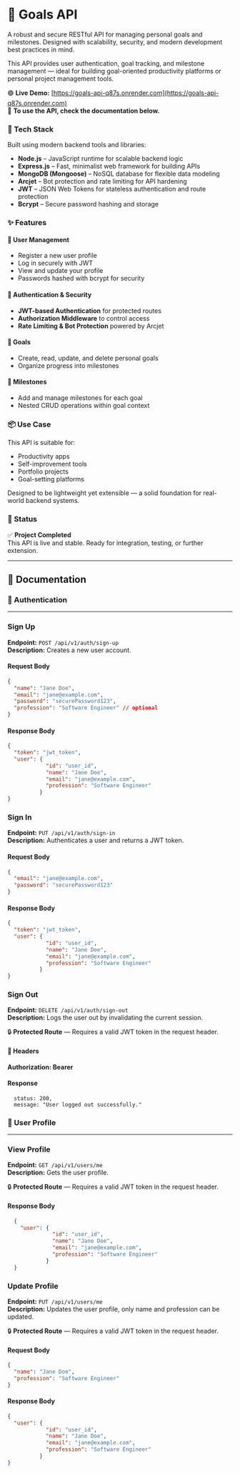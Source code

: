 # 🎯 Goals API

A robust and secure RESTful API for managing personal goals and milestones. Designed with scalability, security, and modern development best practices in mind.

This API provides user authentication, goal tracking, and milestone management — ideal for building goal-oriented productivity platforms or personal project management tools.

🟢 **Live Demo:** [https://goals-api-q87s.onrender.com](https://goals-api-q87s.onrender.com)  
📘 **To use the API, check the documentation below.**


### 🚀 Tech Stack

Built using modern backend tools and libraries:

- **Node.js** – JavaScript runtime for scalable backend logic
- **Express.js** – Fast, minimalist web framework for building APIs
- **MongoDB (Mongoose)** – NoSQL database for flexible data modeling
- **Arcjet** – Bot protection and rate limiting for API hardening
- **JWT** – JSON Web Tokens for stateless authentication and route protection
- **Bcrypt** – Secure password hashing and storage


### ✨ Features

#### 👤 User Management
- Register a new user profile
- Log in securely with JWT
- View and update your profile
- Passwords hashed with bcrypt for security

#### 🔐 Authentication & Security
- **JWT-based Authentication** for protected routes
- **Authorization Middleware** to control access
- **Rate Limiting & Bot Protection** powered by Arcjet

#### 🎯 Goals
- Create, read, update, and delete personal goals
- Organize progress into milestones

#### 🏁 Milestones
- Add and manage milestones for each goal
- Nested CRUD operations within goal context


### 📦 Use Case

This API is suitable for:
- Productivity apps
- Self-improvement tools
- Portfolio projects
- Goal-setting platforms

Designed to be lightweight yet extensible — a solid foundation for real-world backend systems.


### 📄 Status

✅ **Project Completed**  
This API is live and stable. Ready for integration, testing, or further extension.

---

## 📘 Documentation

### 🔐 Authentication

---

### Sign Up  
**Endpoint:** `POST /api/v1/auth/sign-up`  
**Description:** Creates a new user account.

#### Request Body

```json
{
  "name": "Jane Doe",
  "email": "jane@example.com",
  "password": "securePassword123",
  "profession": "Software Engineer" // optional
}
```

#### Response Body 

```json
{
  "token": "jwt_token",
  "user": {
            "id": "user_id",
            "name": "Jane Doe",
            "email": "jane@example.com",
            "profession": "Software Engineer"
          }
}
```

### Sign In  

**Endpoint:** `PUT /api/v1/auth/sign-in`  
**Description:** Authenticates a user and returns a JWT token.

#### Request Body
```json
{
  "email": "jane@example.com",
  "password": "securePassword123"
}
```

#### Response Body
```json
{
  "token": "jwt_token",
  "user": {
            "id": "user_id",
            "name": "Jane Doe",
            "email": "jane@example.com",
            "profession": "Software Engineer"
          }
}
```

### Sign Out  
**Endpoint:** `DELETE /api/v1/auth/sign-out`  
**Description:** Logs the user out by invalidating the current session.  

🔒 **Protected Route** — Requires a valid JWT token in the request header.

#### 🧾 Headers
**Authorization: Bearer**

#### Response
```
  status: 200,
  message: "User logged out successfully."
```

### 👤 User Profile

--- 

### View Profile
**Endpoint:** `GET /api/v1/users/me`  
**Description:** Gets the user profile.  

🔒 **Protected Route** — Requires a valid JWT token in the request header.

#### Response Body
```json
  {
    "user": {
              "id": "user_id",
              "name": "Jane Doe",
              "email": "jane@example.com",
              "profession": "Software Engineer"
            }
  }
```

### Update Profile
**Endpoint:** `PUT /api/v1/users/me`  
**Description:** Updates the user profile, only name and profession can be updated.  

🔒 **Protected Route** — Requires a valid JWT token in the request header.

#### Request Body
```json
{
  "name": "Jane Doe",
  "profession": "Software Engineer"
}
```

#### Response Body
```json
{
  "user": {
            "id": "user_id",
            "name": "Jane Doe",
            "email": "jane@example.com",
            "profession": "Software Engineer"
          }
}
```
